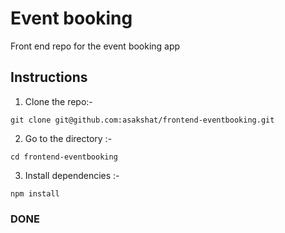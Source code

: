 # Event booking

Front end repo for the event booking app

## Instructions

1.  Clone the repo:-

```
git clone git@github.com:asakshat/frontend-eventbooking.git
```

2.  Go to the directory :-

```
cd frontend-eventbooking
```

3.  Install dependencies :-

```
npm install
```

### DONE
